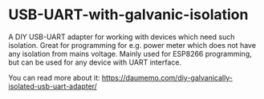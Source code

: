 # USB-UART-with-galvanic-isolation

A DIY USB-UART adapter for working with devices which need such isolation. Great for programming for e.g. power meter which does not have any isolation from mains voltage. Mainly used for ESP8266 programming, but can be used for any device with UART interface.

You can read more about it:
https://daumemo.com/diy-galvanically-isolated-usb-uart-adapter/
